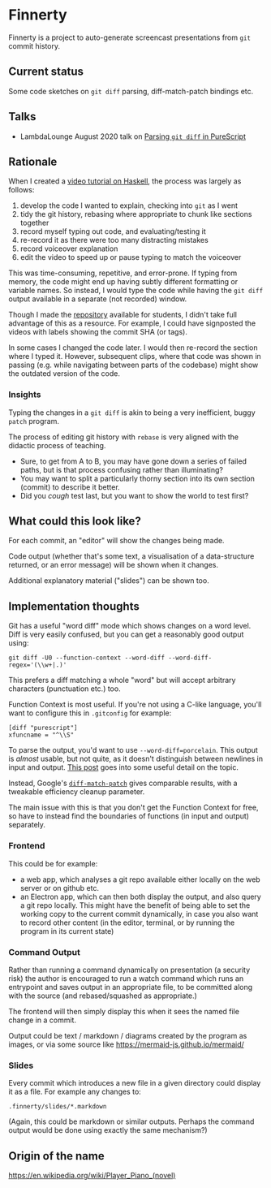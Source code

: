 # Finnerty

Finnerty is a project to auto-generate screencast presentations from `git` commit history.

## Current status

Some code sketches on `git diff` parsing, diff-match-patch bindings etc.

## Talks

* LambdaLounge August 2020 talk on [Parsing `git diff` in PureScript](https://youtu.be/93mDq9tSevQ?t=2261)

## Rationale

When I created a [video tutorial on Haskell](https://www.packtpub.com/gb/application-development/learning-haskell-programming), the process was largely as follows:

1) develop the code I wanted to explain, checking into `git` as I went
2) tidy the git history, rebasing where appropriate to chunk like sections together
3) record myself typing out code, and evaluating/testing it
4) re-record it as there were too many distracting mistakes
5) record voiceover explanation
6) edit the video to speed up or pause typing to match the voiceover

This was time-consuming, repetitive, and error-prone. If typing from memory, the
code might end up having subtly different formatting or variable names. So instead, I would type
the code while having the `git diff` output available in a separate (not recorded) window.

Though I made the [repository](https://github.com/osfameron/words) available for students, I didn't
take full advantage of this as a resource. For example, I could have signposted the videos with
labels showing the commit SHA (or tags).

In some cases I changed the code later. I would then re-record the section where I typed it.
However, subsequent clips, where that code was shown in passing (e.g. while navigating between parts of the codebase)
might show the outdated version of the code.

### Insights

Typing the changes in a `git diff` is akin to being a very inefficient, buggy `patch` program.

The process of editing git history with `rebase` is very aligned with the
didactic process of teaching.

* Sure, to get from A to B, you may have gone down a series of failed paths, but
  is that process confusing rather than illuminating?
* You may want to split a particularly thorny section into its own section
  (commit) to describe it better.
* Did you *cough* test last, but you want to show the world to test first?

## What could this look like?

For each commit, an "editor" will show the changes being made.

Code output (whether that's some text, a visualisation of a data-structure returned, or an error message)
will be shown when it changes.

Additional explanatory material ("slides") can be shown too.

## Implementation thoughts

Git has a useful "word diff" mode which shows changes on a word level. Diff is
very easily confused, but you can get a reasonably good output using:

	git diff -U0 --function-context --word-diff --word-diff-regex='(\\w+|.)'

This prefers a diff matching a whole "word" but will accept arbitrary characters (punctuation etc.) too.

Function Context is most useful. If you're not using a C-like language, you'll want to configure this in `.gitconfig`
for example:

```
[diff "purescript"]
xfuncname = "^\\S"
```

To parse the output, you'd want to use `--word-diff=porcelain`. This output is *almost* usable, but not quite,
as it doesn't distinguish between newlines in input and output.
[This post](http://git.661346.n2.nabble.com/Understanding-and-improving-word-diff-td5717239.html) goes into
some useful detail on the topic.

Instead, Google's [`diff-match-patch`](https://github.com/google/diff-match-patch/) gives comparable results,
with a tweakable efficiency cleanup parameter.

The main issue with this is that you don't get the Function Context for free, so have to instead find the
boundaries of functions (in input and output) separately.

### Frontend

This could be for example:

* a web app, which analyses a git repo available either locally on the web
  server or on github etc.
* an Electron app, which can then both display the output, and also query a git
  repo locally. This might have the benefit of being able to set the working copy
  to the current commit dynamically, in case you also want to record other content
  (in the editor, terminal, or by running the program in its current state)

### Command Output

Rather than running a command dynamically on presentation (a security risk) the author is encouraged
to run a watch command which runs an entrypoint and saves output in an appropriate file, to be committed
along with the source (and rebased/squashed as appropriate.)

The frontend will then simply display this when it sees the named file change in a commit.

Output could be text / markdown / diagrams created by the program as images, or via some source like
https://mermaid-js.github.io/mermaid/

### Slides

Every commit which introduces a new file in a given directory could display it as a file. For example any
changes to:

	.finnerty/slides/*.markdown

(Again, this could be markdown or similar outputs. Perhaps the command output would be done using exactly
the same mechanism?)

## Origin of the name

https://en.wikipedia.org/wiki/Player_Piano_(novel)
